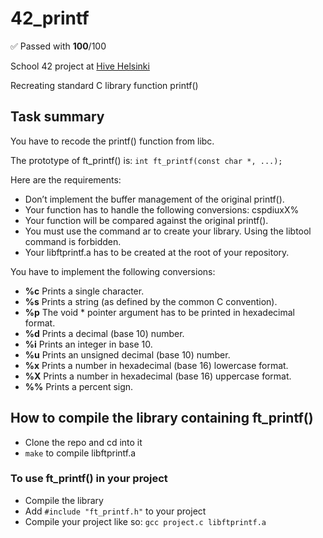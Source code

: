 # 42_printf

✅ Passed with **100**/100

School 42 project at [Hive Helsinki](https://www.hive.fi/en/)

Recreating standard C library function printf()

## Task summary

You have to recode the printf() function from libc.

The prototype of ft_printf() is: `int ft_printf(const char *, ...);`

Here are the requirements:

- Don’t implement the buffer management of the original printf().
- Your function has to handle the following conversions: cspdiuxX%
- Your function will be compared against the original printf().
- You must use the command ar to create your library. Using the libtool command is forbidden.
- Your libftprintf.a has to be created at the root of your repository.

You have to implement the following conversions:
- **%c**  Prints a single character.
- **%s**  Prints a string (as defined by the common C convention).
- **%p**  The void * pointer argument has to be printed in hexadecimal format.
- **%d**  Prints a decimal (base 10) number.
- **%i**  Prints an integer in base 10.
- **%u**  Prints an unsigned decimal (base 10) number.
- **%x**  Prints a number in hexadecimal (base 16) lowercase format.
- **%X**  Prints a number in hexadecimal (base 16) uppercase format.
- **%%**  Prints a percent sign.

## How to compile the library containing ft_printf()
- Clone the repo and cd into it
- `make` to compile libftprintf.a

### To use ft_printf() in your project
- Compile the library
- Add `#include "ft_printf.h"` to your project
- Compile your project like so: `gcc project.c libftprintf.a`

